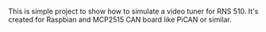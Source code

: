 This is simple project to show how to simulate a video tuner for RNS 510. It's created for Raspbian and MCP2515 CAN board like PiCAN or similar.